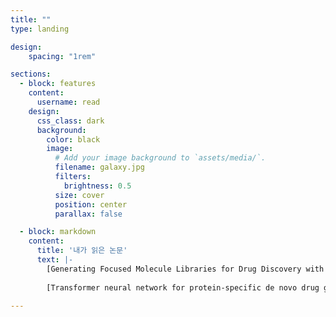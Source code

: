 ```yaml
---
title: ""
type: landing

design:
    spacing: "1rem"

sections:
  - block: features
    content:
      username: read
    design:
      css_class: dark
      background: 
        color: black
        image:
          # Add your image background to `assets/media/`.
          filename: galaxy.jpg
          filters:
            brightness: 0.5
          size: cover
          position: center
          parallax: false

  - block: markdown
    content:
      title: '내가 읽은 논문'
      text: |-
        [Generating Focused Molecule Libraries for Drug Discovery with Recurrent Neural Networks](https://pubs.acs.org/doi/full/10.1021/acscentsci.7b00512)
        
        [Transformer neural network for protein-specific de novo drug generation as a machine translation problem](https://www.nature.com/articles/s41598-020-79682-4)

---
```


